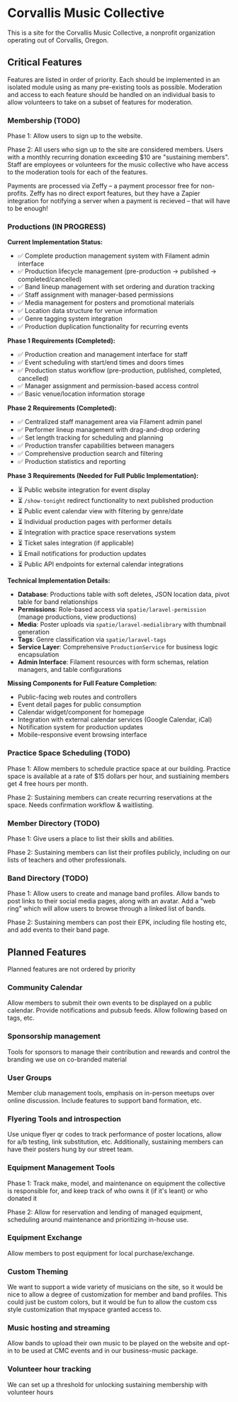 # Corvallis Music Collective

This is a site for the Corvallis Music Collective, a nonprofit organization operating out of Corvallis, Oregon.

## Critical Features

Features are listed in order of priority. Each should be implemented in an isolated module using as many pre-existing tools as possible. Moderation and access to each feature should be handled on an individual basis to allow volunteers to take on a subset of features for moderation.

### Membership (TODO)

Phase 1: Allow users to sign up to the website.

Phase 2: All users who sign up to the site are considered members. Users with a monthly recurring donation exceeding $10 are "sustaining members". Staff are employees or volunteers for the music collective who have access to the moderation tools for each of the features.

Payments are processed via Zeffy – a payment processor free for non-profits. Zeffy has no direct export features, but they have a Zapier integration for notifying a server when a payment is recieved – that will have to be enough!

### Productions (IN PROGRESS)

**Current Implementation Status:**
- ✅ Complete production management system with Filament admin interface
- ✅ Production lifecycle management (pre-production → published → completed/cancelled)
- ✅ Band lineup management with set ordering and duration tracking
- ✅ Staff assignment with manager-based permissions
- ✅ Media management for posters and promotional materials
- ✅ Location data structure for venue information
- ✅ Genre tagging system integration
- ✅ Production duplication functionality for recurring events

**Phase 1 Requirements (Completed):**
- ✅ Production creation and management interface for staff
- ✅ Event scheduling with start/end times and doors times
- ✅ Production status workflow (pre-production, published, completed, cancelled)
- ✅ Manager assignment and permission-based access control
- ✅ Basic venue/location information storage

**Phase 2 Requirements (Completed):**
- ✅ Centralized staff management area via Filament admin panel
- ✅ Performer lineup management with drag-and-drop ordering
- ✅ Set length tracking for scheduling and planning
- ✅ Production transfer capabilities between managers
- ✅ Comprehensive production search and filtering
- ✅ Production statistics and reporting

**Phase 3 Requirements (Needed for Full Public Implementation):**
- ⏳ Public website integration for event display
- ⏳ `/show-tonight` redirect functionality to next published production
- ⏳ Public event calendar view with filtering by genre/date
- ⏳ Individual production pages with performer details
- ⏳ Integration with practice space reservations system
- ⏳ Ticket sales integration (if applicable)
- ⏳ Email notifications for production updates
- ⏳ Public API endpoints for external calendar integrations

**Technical Implementation Details:**
- **Database**: Productions table with soft deletes, JSON location data, pivot table for band relationships
- **Permissions**: Role-based access via `spatie/laravel-permission` (manage productions, view productions)
- **Media**: Poster uploads via `spatie/laravel-medialibrary` with thumbnail generation
- **Tags**: Genre classification via `spatie/laravel-tags`
- **Service Layer**: Comprehensive `ProductionService` for business logic encapsulation
- **Admin Interface**: Filament resources with form schemas, relation managers, and table configurations

**Missing Components for Full Feature Completion:**
- Public-facing web routes and controllers
- Event detail pages for public consumption
- Calendar widget/component for homepage
- Integration with external calendar services (Google Calendar, iCal)
- Notification system for production updates
- Mobile-responsive event browsing interface

### Practice Space Scheduling (TODO)

Phase 1: Allow members to schedule practice space at our building. Practice space is available at a rate of $15 dollars per hour, and sustiaining members get 4 free hours per month.

Phase 2: Sustaining members can create recurring reservations at the space. Needs confirmation workflow & waitlisting.

### Member Directory (TODO)

Phase 1: Give users a place to list their skills and abilities.

Phase 2: Sustaining members can list their profiles publicly, including on our lists of teachers and other professionals.

### Band Directory (TODO)

Phase 1: Allow users to create and manage band profiles. Allow bands to post links to their social media pages, along with an avatar. Add a "web ring" which will allow users to browse through a linked list of bands.

Phase 2: Sustaining members can post their EPK, including file hosting etc, and add events to their band page.

## Planned Features

Planned features are not ordered by priority

### Community Calendar

Allow members to submit their own events to be displayed on a public calendar. Provide notifications and pubsub feeds. Allow following based on tags, etc.

### Sponsorship management

Tools for sponsors to manage their contribution and rewards and control the branding we use on co-branded material

### User Groups

Member club management tools, emphasis on in-person meetups over online discussion. Include features to support band formation, etc.

### Flyering Tools and introspection

Use unique flyer qr codes to track performance of poster locations, allow for a/b testing, link substitution, etc. Additionally, sustaining members can have their posters hung by our street team.

### Equipment Management Tools

Phase 1: Track make, model, and maintenance on equipment the collective is responsible for, and keep track of who owns it (if it's leant) or who donated it

Phase 2: Allow for reservation and lending of managed equipment, scheduling around maintenance and prioritizing in-house use.

### Equipment Exchange

Allow members to post equipment for local purchase/exchange.

### Custom Theming

We want to support a wide variety of musicians on the site, so it would be nice to allow a degree of customization for member and band profiles. This could just be custom colors, but it would be fun to allow the custom css style customization that myspace granted access to.

### Music hosting and streaming

Allow bands to upload their own music to be played on the website and opt-in to be used at CMC events and in our business-music package.

### Volunteer hour tracking

We can set up a threshold for unlocking sustaining membership with volunteer hours
